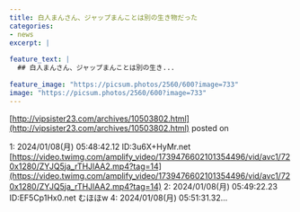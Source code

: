 ```yaml
---
title: 白人まんさん、ジャップまんことは別の生き物だった
categories:
- news
excerpt: |
  
feature_text: |
  ## 白人まんさん、ジャップまんことは別の生き...
  
feature_image: "https://picsum.photos/2560/600?image=733"
image: "https://picsum.photos/2560/600?image=733"
---
```


[http://vipsister23.com/archives/10503802.html](http://vipsister23.com/archives/10503802.html)
posted on 

<!--more-->

1: 2024/01/08(月) 05:48:42.12 ID:3u6X+HyMr.net [https://video.twimg.com/amplify_video/1739476602101354496/vid/avc1/720x1280/ZYJQ5ja_rTHJlAA2.mp4?tag=14](https://video.twimg.com/amplify_video/1739476602101354496/vid/avc1/720x1280/ZYJQ5ja_rTHJlAA2.mp4?tag=14) 2: 2024/01/08(月) 05:49:22.23 ID:EF5Cp1Hx0.net むほほw 4: 2024/01/08(月) 05:51:31.32...
